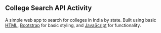 ## College Search API Activity

A simple web app to search for colleges in India by state. Built using basic [HTML](https://developer.mozilla.org/docs/Web/HTML), [Bootstrap](https://getbootstrap.com/) for basic styling, and [JavaScript](https://developer.mozilla.org/docs/Web/JavaScript) for functionality.
